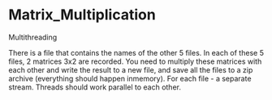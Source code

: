 # Matrix_Multiplication
Multithreading

There is a file that contains the names of the other 5 files. In each of these 5 files, 2 matrices 3x2 are recorded. 
You need to multiply these matrices with each other and write the result to a new file, and save all the files to a zip archive (everything should happen inmemory). 
For each file - a separate stream. 
Threads should work parallel to each other.
